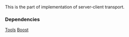 This is the part of implementation of server-client transport.

### Dependencies
[Tools](https://github.com/bezumec82/Tools.git)
[Boost](https://www.boost.org/)
